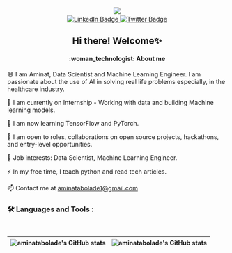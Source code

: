 
<div id="header" align="center">
  <img src="https://media.giphy.com/media/8hTm1yGaqsEn4CM8I3/giphy.gif" width="200"/>
</div>

<div id="badges" align="center">
  <a href="your-linkedin-URL">
    <img src="https://img.shields.io/badge/LinkedIn-blue?style=for-the-badge&logo=linkedin&logoColor=white" alt="LinkedIn Badge"/>
  </a>
  <a href="your-twitter-URL">
    <img src="https://img.shields.io/badge/Twitter-blue?style=for-the-badge&logo=twitter&logoColor=white" alt="Twitter Badge"/>
  </a>
</div>
<h2 align="center">
  Hi there! Welcome✨
</h2>

<h4 align="center">:woman_technologist: About me </h4>

😄 I am Aminat, Data Scientist and Machine Learning Engineer. 
I am passionate about the use of AI in solving real life problems especially, in the healthcare industry. 

:telescope: I am currently on Internship - Working with data and building Machine learning models.

:seedling: I am now learning TensorFlow and PyTorch.

👯 I am open to roles, collaborations on open source projects, hackathons, and entry-level opportunities.

💼 Job interests: Data Scientist, Machine Learning Engineer.

:zap: In my free time, I teach python and read tech articles.

:mailbox: Contact me at aminatabolade1@gmail.com

### :hammer_and_wrench: Languages and Tools :
<div>
<img.src= "https://github.com/devicons/devicon/blob/master/icons/anaconda/anaconda-original-wordmark.svg" title="Anaconda"  alt="Anaconda" width="40" height="40"/>&nbsp;
<img.src= "https://github.com/devicons/devicon/blob/master/icons/jupyter/jupyter-original-wordmark.svg" title="Jupyter"  alt="Jupyter" width="40" height="40"/>&nbsp;
<img.src= "https://github.com/devicons/devicon/blob/master/icons/numpy/numpy-original-wordmark.svg" title="Numpy"  alt="Numpy" width="40" height="40"/>&nbsp;
<img.src= "https://github.com/devicons/devicon/blob/master/icons/pandas/pandas-original-wordmark.svg" title="Pandas"  alt="Pandas" width="40" height="40"/>&nbsp;
<img.src= "https://github.com/devicons/devicon/blob/master/icons/python/python-original-wordmark.svg" title="Python"  alt="Python" width="40" height="40"/>&nbsp;
<img.src= "https://github.com/devicons/devicon/blob/master/icons/mysql/mysql-original.svg" title="MySQL"  alt="MySQL" width="40" height="40"/>&nbsp;
<img.src= "https://github.com/devicons/devicon/blob/master/icons/tensorflow/tensorflow-original-wordmark.svg" title="TensorFlow"  alt="TensorFlow" width="40" height="40"/>
  </div>
  
  
<!--
**aminatabolade/aminatabolade** is a ✨ _special_ ✨ repository because its `README.md` (this file) appears on your GitHub profile.

Here are some ideas to get you started:

- 🔭 I’m currently working on ...
- 🌱 I’m currently learning TensorFlow and PyTorch
- 👯 I’m looking to collaborate on ...
- 🤔 I’m looking for help with ...
- 💬 Ask me about ...
- 📫 How to reach me: ...
- 😄 Pronouns: ...
- ⚡ Fun fact: ...
-->
| <img align="center" src="https://github-readme-stats.vercel.app/api?username=aminatabolade&show_icons=true&include_all_commits=true&hide_border=true" alt="aminatabolade's GitHub stats" /> | <img align="center" src="https://github-readme-stats.vercel.app/api/top-langs/?username=aminatabolade&langs_count=8&layout=compact&hide_border=true" alt="aminatabolade's GitHub stats" /> |
| ------------- | ------------- |
